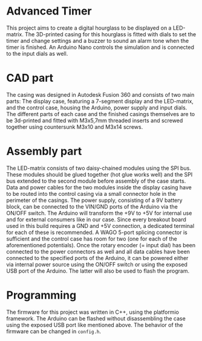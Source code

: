 # Advanced Timer 
This project aims to create a digital hourglass to be displayed on a LED-matrix.
The 3D-printed casing for this hourglass is fitted with dials to set the timer and change settings and a buzzer to sound an alarm tone when the timer is finished.
An Arduino Nano controls the simulation and is connected to the input dials as well.

# CAD part
The casing was designed in Autodesk Fusion 360 and consists of two main parts: The display case, featuring a 7-segment display and the LED-matrix, and the control case, housing the Arduino, power supply and input dials.
The different parts of each case and the finished casings themselves are to be 3d-printed and fitted with M3x5,7mm threaded inserts and screwed together using countersunk M3x10 and M3x14 screws.

# Assembly part
The LED-matrix consists of two daisy-chained modules using the SPI bus. These modules should be glued together (hot glue works well) and the SPI bus extended to the second module before assembly of the case starts. 
Data and power cables for the two modules inside the display casing have to be routed into the control casing via a small connector hole in the perimeter of the casings. The power supply, consisting of a 9V battery block, can be connected to the VIN/GND ports of the Arduino via the ON/OFF switch. The Arduino will transform the +9V to +5V for internal use and for external consumers like in our case. Since every breakout board used in this build requires a GND and +5V connection, a dedicated terminal for each of these is recommended. A WAGO 5-port splicing connector is sufficient and the control case has room for two (one for each of the aforementioned potentials). Once the rotary encoder (= input dial) has been connected to the power connectors as well and all data cables have been connected to the specified ports of the Arduino, it can be powered either via internal power source using the ON/OFF switch or using the exposed USB port of the Arduino. The latter will also be used to flash the program.

# Programming 
The firmware for this project was written in C++, using the platformio framework. The Arduino can be flashed without disassembling the case using the exposed USB port like mentioned above.
The behavior of the firmware can be changed in `config.h`.